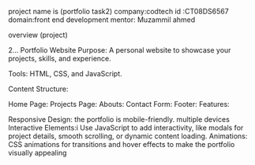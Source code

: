 project name is (portfolio task2) 
company:codtech
id :CT08DS6567 
domain:front end development
mentor: Muzammil ahmed

overview (project)

2... Portfolio Website
Purpose: A personal website to showcase your projects, skills, and experience.

Tools: HTML, CSS, and JavaScript.

Content Structure:

Home Page: 
Projects Page: 
Abouts:
Contact Form:
Footer:
Features:

Responsive Design:  the portfolio is mobile-friendly. multiple devices
Interactive Elements:i  Use JavaScript to add interactivity, like modals for project details, smooth scrolling, or dynamic content loading.
Animations: CSS animations for transitions and hover effects to make the portfolio visually appealing


